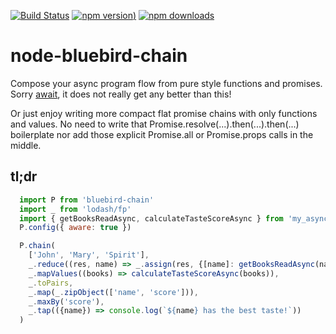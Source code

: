[![Build Status](https://travis-ci.org/jamonkko/node-bluebird-chain.svg?branch=master)](https://travis-ci.org/jamonkko/node-bluebird-chain)
[![npm version](https://img.shields.io/npm/v/bluebird-chain.svg?style=flat-square))](https://www.npmjs.com/package/bluebird-chain)
[![npm downloads](https://img.shields.io/npm/dm/bluebird-chain.svg?style=flat-square)](https://www.npmjs.com/package/bluebird-chain)
# node-bluebird-chain
Compose your async program flow from pure style functions and promises.
Sorry [await](https://tc39.github.io/ecmascript-asyncawait/#examples), it does not really get any better than this!

Or just enjoy writing more compact flat promise chains with only functions and values.
No need to write that Promise.resolve(...).then(...).then(...) boilerplate nor add those explicit Promise.all or Promise.props calls in the middle.


## tl;dr
```javascript
  import P from 'bluebird-chain'
  import _ from 'lodash/fp'
  import { getBooksReadAsync, calculateTasteScoreAsync } from 'my_async_functions'
  P.config({ aware: true })

  P.chain(
    ['John', 'Mary', 'Spirit'],
    _.reduce((res, name) => _.assign(res, {[name]: getBooksReadAsync(name)}), {}),
    _.mapValues((books) => calculateTasteScoreAsync(books)),
    _.toPairs,
    _.map(_.zipObject(['name', 'score'])),
    _.maxBy('score'),
    _.tap(({name}) => console.log(`${name} has the best taste!`))
  )
```
